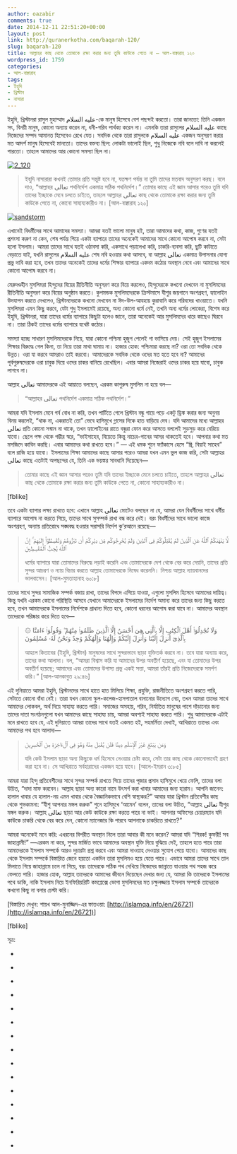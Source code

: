 ```yaml
---
author: oazabir
comments: true
date: 2014-12-11 22:51:20+00:00
layout: post
link: http://quranerkotha.com/baqarah-120/
slug: baqarah-120
title: আল্লাহর কাছ থেকে তোমাকে রক্ষা করার জন্য তুমি কাউকে পেতে না — আল-বাক্বারাহ ১২০
wordpress_id: 1759
categories:
- আল-বাক্বারাহ
tags:
- ইহুদি
- খ্রিস্টান
- নাসারা
---
```


ইহুদি, খ্রিস্টানরা রাসুল মুহাম্মাদ عليه السلام-কে মানুষ হিসেবে বেশ পছন্দই করতো। তারা জানতো: তিনি একজন সৎ, বিনয়ী মানুষ, কোনো অন্যায় করেন না, ধনী-গরিব পার্থক্য করেন না। এমনকি তারা রাসুলের عليه السلام কাছে নিজেদের সম্পদ আমানত হিসেবেও রেখে যেত। সবদিক থেকে তারা রাসুলকে عليه السلام একজন অনুসরণ করার মত আদর্শ মানুষ হিসেবেই মানতো। তাদের বক্তব্য ছিল: লোকটা ভালোই ছিল, শুধু নিজেকে নবি বলে দাবি না করলেই পারতো। তাহলে আমাদের আর কোনো সমস্যা ছিল না।

[![2_120](http://quranerkotha.com/wp-content/uploads/2014/12/2_120.png)](http://quranerkotha.com/wp-content/uploads/2014/12/2_120.png)


<blockquote>ইহুদি নাসারারা কখনই তোমার প্রতি সন্তুষ্ট হবে না, যতক্ষণ পর্যন্ত না তুমি তাদের মতবাদ অনুসরণ করছ। বলে দাও, “আল্লাহর تعالى পথনির্দেশ একমাত্র সঠিক পথনির্দেশ।” তোমার কাছে এই জ্ঞান আসার পরেও তুমি যদি তাদের ইচ্ছাকে মেনে চলতে চাইতে, তাহলে আল্লাহর تعالى কাছ থেকে তোমাকে রক্ষা করার জন্য তুমি কাউকে পেতে না, কোনো সাহায্যকারীও না। [আল-বাক্বারাহ ১২০]</blockquote>


[![sandstorm](http://quranerkotha.com/wp-content/uploads/2014/12/sandstorm.png)](http://quranerkotha.com/wp-content/uploads/2014/12/sandstorm.png)

এখানেই বিধর্মীদের সাথে আমাদের সমস্যা। আমরা যতই ভালো মানুষ হই, তারা আমাদের কথা, কাজ, গুণের যতই প্রশংসা করুণ না কেন, শেষ পর্যন্ত গিয়ে একটা ব্যাপারে তাদের অনেকেই আমাদের সাথে কোনো আপোষ করবে না, সেটা হলো ইসলাম। আমরা তাদের সাথে যতই ওঠাবসা করি, একসাথে পড়ালেখা করি, চাকরি-ব্যবসা করি, ছুটি কাটাতে বেড়াতে যাই, যখনি রাসুলের عليه السلام শেষ নবি হওয়ার কথা আসবে, বা আল্লাহ تعالى একমাত্র উপাসনার যোগ্য প্রভু দাবি করা হবে, তখন তাদের অনেকেই তাদের ধর্মের শিক্ষার ব্যাপারে একদম কঠোর অবস্থান নেবে এবং আমাদের সাথে কোনো আপোষ করবে না।

মেরুদণ্ডহীন মুসলিমরা হিন্দুদের বিয়ের রীতিনীতি অনুসরণ করে বিয়ে করলেও, হিন্দুদেরকে কখনো দেখবেন না মুসলিমদের রীতিনীতি অনুসরণ করে বিয়ের অনুষ্ঠান করতে। কুপমন্ডক মুসলিমদেরকে ক্রিস্টমাসে যীশুর জয়গানে অংশগ্রহণ, হ্যালোইন উদযাপন করতে দেখলেও, খ্রিস্টানদেরকে কখনো দেখবেন না ঈদ-উল-আযহায় কুরাবানি করে গরিবদের খাওয়াতে। যখনি মুসলিমরা এমন কিছু করবে, যেটা শুধু ইসলামেই রয়েছে, অন্য কোনো ধর্মে নেই, তখনি অন্য ধর্মের লোকেরা, বিশেষ করে ইহুদি, খ্রিস্টানরা, যারা তাদের ধর্মের ব্যাপারে কিছুটা হলেও জানে, তারা অনেকেই আর মুসলিমদের ধারে কাছেও ঘিরবে না। তারা ঠিকই তাদের ধর্মের ব্যাপারে যথেষ্ট কঠোর।<!-- more -->

সমস্যা হচ্ছে সাধারণ মুসলিমদেরকে নিয়ে, যারা কোনো পশ্চিমা হুজুগ পেলেই গা ভাসিয়ে দেয়। সেই হুজুগ ইসলামের শিক্ষার বিরুদ্ধে গেল কিনা, তা নিয়ে তারা মাথা ঘামায় না। হাজার হোক: পশ্চিমারা করছে না? ওরা তো সবদিক থেকে উন্নত। ওরা যা করবে আমরাও তাই করবো। আমাদেরকে সবদিক থেকে ওদের মত হতে হবে না? আমাদের পূর্বপুরুষদেরকে ওরা চাবুক দিয়ে ওদের চাকর বানিয়ে রেখেছিল। এবার আমরা নিজেরাই ওদের চাকর হয়ে যাবো, চাবুক লাগবে না।

আল্লাহ تعالى আমাদেরকে এই আয়াতে বলছেন, এরকম কাপুরুষ মুসলিম না হয়ে বল—


<blockquote>“আল্লাহর تعالى পথনির্দেশ একমাত্র সঠিক পথনির্দেশ।”</blockquote>


আমরা যদি ইসলাম মেনে গর্ব বোধ না করি, তখন পার্টিতে গেলে খ্রিস্টান বন্ধু গায়ে পড়ে একটু ড্রিঙ্ক করার জন্য অনুনয় বিনয় করলেই, “থাক না, একরাতই তো” ভেবে হাসিমুখে গ্লাসের দিকে হাত বাড়িয়ে দেব। যদি আমাদের মধ্যে আল্লাহর تعالى প্রতি কোনো সন্মান না থাকে, তখন হ্যালোইনের রাতে বন্ধুরা ফোন করে আসতে বললেই সুড়সুড় করে বেরিয়ে যাবো। ছেলে পক্ষ থেকে গম্ভীর স্বরে, “ভাইসাহেব, বিয়েতে কিন্তু নাচের-গানের আসর থাকতেই হবে। আপনার কথা মত মসজিদে কাবিন করছি। এবার আমাদের কথা রাখতে হবে।” — এই ধমক শুনে ফ্যাঁকাসে হেসে “জ্বি, বিয়াই সাহেব” বলে রাজি হয়ে যাবো। ইসলামের শিক্ষা আমাদের কাছে আসার পরেও আমরা যখন এমন ভুল কাজ করি, সেটা আল্লাহর تعالى কাছে এতটাই অপছন্দের যে, তিনি এক ভয়ঙ্কর সাবধানি দিয়েছেন—


<blockquote>তোমার কাছে এই জ্ঞান আসার পরেও তুমি যদি তাদের ইচ্ছাকে মেনে চলতে চাইতে, তাহলে আল্লাহর تعالى কাছ থেকে তোমাকে রক্ষা করার জন্য তুমি কাউকে পেতে না, কোনো সাহায্যকারীও না।</blockquote>


[fblike]

তবে একটা ব্যাপার লক্ষ্য রাখতে হবে: এখানে আল্লাহ تعالى মোটেও বলছেন না যে, আমরা যেন বিধর্মীদের সাথে ধর্মীয় ব্যাপারে আপোষ না করতে গিয়ে, তাদের সাথে সুসম্পর্ক রাখা বন্ধ করে দেই। বরং বিধর্মীদের সাথে ভালো কাজে অংশগ্রহণ, অন্যায় প্রতিরোধে সঙ্ঘবদ্ধ হওয়ার সরাসরি নির্দেশ কু’রআনে রয়েছে—


<blockquote>لَّا يَنْهَىٰكُمُ ٱللَّهُ عَنِ ٱلَّذِينَ لَمْ يُقَٰتِلُوكُمْ فِى ٱلدِّينِ وَلَمْ يُخْرِجُوكُم مِّن دِيَٰرِكُمْ أَن تَبَرُّوهُمْ وَتُقْسِطُوٓا۟ إِلَيْهِمْ ۚ إِنَّ ٱللَّهَ يُحِبُّ ٱلْمُقْسِطِينَ

ধর্মের ব্যাপারে যারা তোমাদের বিরুদ্ধে লড়াই করেনি এবং তোমাদেরকে দেশ থেকে বের করে দেয়নি, তাদের প্রতি সুন্দর আচরণ ও ন্যায় বিচার করতে আল্লাহ তোমাদেরকে নিষেধ করেননি। নিশ্চয় আল্লাহ ন্যায়বানদের ভালবাসেন। [আল-মুমতাহানাহ ৬০:৮]</blockquote>


তাদের সাথে সুন্দর সামাজিক সম্পর্ক বজায় রাখা, তাদের বিপদে এগিয়ে যাওয়া, এগুলো মুসলিম হিসেবে আমাদের দায়িত্ব। কিন্তু যখনি এরকম কোনো পরিস্থিতি আসবে যেখানে আমাদেরকে ইসলামের নির্দেশ অমান্য করে তাদের জন্য কিছু করতে হবে, তখন আমাদেরকে ইসলামের নির্দেশকে প্রাধান্য দিতে হবে, কোনো ধরনের আপোষ করা যাবে না। আমাদের অবস্থান তাদেরকে পরিষ্কার করে দিতে হবে—


<blockquote>۞ وَلَا تُجَٰدِلُوٓا۟ أَهْلَ ٱلْكِتَٰبِ إِلَّا بِٱلَّتِى هِىَ أَحْسَنُ إِلَّا ٱلَّذِينَ ظَلَمُوا۟ مِنْهُمْ ۖ وَقُولُوٓا۟ ءَامَنَّا بِٱلَّذِىٓ أُنزِلَ إِلَيْنَا وَأُنزِلَ إِلَيْكُمْ وَإِلَٰهُنَا وَإِلَٰهُكُمْ وَٰحِدٌ وَنَحْنُ لَهُۥ مُسْلِمُونَ

আহলে কিতাবের (ইহুদি, খ্রিস্টান) মানুষদের সাথে সুন্দরভাবে ছাড়া যুক্তিতর্ক করবে না। তবে যারা অন্যায় করে, তাদের কথা আলাদা। বল, “আমরা বিশ্বাস করি যা আমাদের উপর অবতীর্ণ হয়েছে, এবং যা তোমাদের উপর অবতীর্ণ হয়েছে; আমাদের এবং তোমাদের উপাস্য প্রভু একই সত্তা, আমরা তাঁরই প্রতি নিজেদেরকে সমর্পণ করি।” [আল-আনকাবুত ২৯:৪৬]</blockquote>


এই দুনিয়াতে আমরা ইহুদি, খ্রিস্টানদের সাথে হাতে হাত মিলিয়ে শিক্ষা, প্রযুক্তি, রাজনীতিতে অংশগ্রহণ করতে পারি, সেটাতে কোনো বাঁধা নেই। তারা যখন কোনো স্কুল-কলেজ-হাসপাতাল বানানোর উদ্যোগ নেয়, তখন আমরা তাদের সাথে আমাদের লোকবল, অর্থ দিয়ে সাহায্য করতে পারি। সমাজের অসহায়, গরিব, নির্যাতিত মানুষের পাশে দাঁড়ানোর জন্য তাদের দাতা সংগঠনগুলো যখন আমাদের কাছে সাহায্য চায়, আমরা অবশ্যই সাহায্য করতে পারি। শুধু আমাদেরকে এটাই মনে রাখতে হবে যে, এই দুনিয়াতে আমরা তাদের সাথে যতই একমত হই, সহমর্মিতা দেখাই, আখিরাতে তাদের এবং আমাদের পথ হবে আলাদা—


<blockquote>وَمَن يَبْتَغِ غَيْرَ ٱلْإِسْلَٰمِ دِينًا فَلَن يُقْبَلَ مِنْهُ وَهُوَ فِى ٱلْءَاخِرَةِ مِنَ ٱلْخَٰسِرِينَ

যদি কেউ ইসলাম ছাড়া অন্য কিছুকে ধর্ম হিসেবে নেওয়ার চেষ্টা করে, সেটা তার কাছ থেকে কোনোভাবেই গ্রহণ করা হবে না। সে আখিরাতে সর্বহারাদের একজন হয়ে যাবে। [আলে-ইমরান ৩:৮৫]</blockquote>


আমরা যারা হিন্দু প্রতিবেশীদের সাথে সুন্দর সম্পর্ক রাখতে গিয়ে তাদের পূজার প্রসাদ হাসিমুখে খেয়ে ফেলি, তাদের বলা উচিত, “দাদা মাফ করবেন। আল্লাহ ছাড়া অন্য কারো নামে উৎসর্গ করা খাবার আমাদের জন্য হারাম। আপনি জানেন: হালাল খাবার যে হালাল-নয় এমন খাবার থেকে বৈজ্ঞানিকভাবে বেশি স্বাস্থ্যকর?” আবার যারা খ্রিস্টান প্রতিবেশীর কাছ থেকে শুভকামনা: “যীশু আপনার মঙ্গল করুক” শুনে হাসিমুখে ‘আমেন’ বলেন, তাদের বলা উচিত, “আল্লাহ تعالى যীশুর মঙ্গল করুক। আল্লাহ تعالى ছাড়া আর কেউ কাউকে রক্ষা করতে পারে না ভাই। আপনার অফিসের চেয়ারম্যান যদি কাউকে চাকরি থেকে বের করে দেন, কোনো ম্যানেজার কি পারবে আপনাকে চাকরিতে রাখতে?”

আমরা অনেকেই মনে করি: এধরনের বিপরীত অবস্থান নিলে তারা আবার কী মনে করেন? আমরা যদি “শিরক! কুফরী! সব জাহান্নামী!” —এরকম না করে, সুন্দর মার্জিত ভাবে আমাদের অবস্থান যুক্তি দিয়ে বুঝিয়ে দেই, তাহলে হতে পারে তারা আমাদেরকে ইসলাম সম্পর্কে আরও দুচারটা প্রশ্ন করবে এবং আমরা দাওয়াহ দেওয়ার সুযোগ পেয়ে যাবো। আমাদের কাছ থেকে ইসলাম সম্পর্কে বিস্তারিত জেনে হয়তো একদিন তারা মুসলিমও হয়ে যেতে পারে। এভাবে আমরা তাদের সাথে তাল মিলাতে গিয়ে জাহান্নামে চলে না গিয়ে, বরং তাদেরকে সঠিক পথ দেখিয়ে নিজেদের জান্নাতে যাওয়ার পথ সহজ করে ফেলতে পারি। হাজার হোক, আল্লাহ তাদেরকে আমাদের জীবনে দিয়েছেন দেখার জন্য যে, আমরা কি তাদেরকে ইসলামের পথে ডাকি, নাকি ইসলাম নিয়ে ইনফিরিয়রিটি কমপ্লেক্সে ভোগা মুসলিমদের মত চক্ষুলজ্জায় ইসলাম সম্পর্কে তাদেরকে কখনো কিছু না বলার চেস্টা করি।

[বিস্তারিত দেখুন: শায়খ আল-মুনাজ্জিদ-এর ফাতওয়া: [http://islamqa.info/en/26721](http://islamqa.info/en/26721)]

[fblike]

সূত্র:



	
  * 
[^১]: নওমান আলি খানের সূরা আল-বাকারাহ এর উপর লেকচার এবং বাইয়িনাহ এর কু’রআনের তাফসীর।

	
  * 
[^২]: ম্যাসেজ অফ দা কু’রআন — মুহাম্মাদ আসাদ।

	
  * 
[^৩]: তাফহিমুল কু’রআন — মাওলানা মাওদুদি।

	
  * 
[^৪]: মা’রিফুল কু’রআন — মুফতি শাফি উসমানী।

	
  * 
[^৫]: মুহাম্মাদ মোহার আলি — A Word for Word Meaning of The Quran

	
  * 
[^৬]: সৈয়দ কুতব — In the Shade of the Quran

	
  * 
[^৭]: তাদাব্বুরে কু’রআন - আমিন আহসান ইসলাহি।

	
  * 
[^৮]: তাফসিরে তাওযীহুল কু’রআন — মুফতি তাক্বি উসমানী।

	
  * 
[^৯]: বায়ান আল কু’রআন — ড: ইসরার আহমেদ।

	
  * 
[^১০]: তাফসীর উল কু’রআন — মাওলানা আব্দুল মাজিদ দারিয়াবাদি

	
  * 
[^১১]: কু’রআন তাফসীর — আব্দুর রাহিম আস-সারানবি

	
  * 
[^১২]: আত-তাবারি-এর তাফসীরের অনুবাদ।

	
  * 
[^১৩]: তাফসির ইবন আব্বাস।

	
  * 
[^১৪]: তাফসির আল কুরতুবি।

	
  * 
[^১৫]: তাফসির আল জালালাইন।


